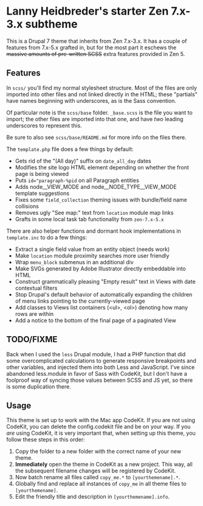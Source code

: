 # Lanny Heidbreder's starter Zen 7.x-3.x subtheme

This is a Drupal 7 theme that inherits from Zen 7.x-3.x. It has a couple of features from 7.x-5.x grafted in, but for the most part it eschews the ~~massive amounts of pre-written SCSS~~ extra features provided in Zen 5.

## Features

In `scss/` you'll find my normal stylesheet structure. Most of the files are only imported into other files and not linked directly in the HTML; these "partials" have names beginning with underscores, as is the Sass convention. 

Of particular note is the `scss/base` folder. `_base.scss` is the file you want to import; the other files are imported into that one, and have *two* leading underscores to represent this.

Be sure to also see `scss/base/README.md` for more info on the files there.

The `template.php` file does a few things by default:

- Gets rid of the "(All day)" suffix on `date_all_day` dates
- Modifies the site logo HTML element depending on whether the front page is
  being viewed
- Puts `id="paragraph-%pid` on all Paragraph entities
- Adds node__VIEW_MODE and node__NODE_TYPE__VIEW_MODE template suggestions
- Fixes some `field_collection` theming issues with bundle/field name
  collisions
- Removes ugly "See map:" text from `location` module map links
- Grafts in some local task tab functionality from `zen-7.x-5.x`

There are also helper functions and dormant hook implementations in `template.inc` to do a few things:

- Extract a single field value from an entity object (needs work)
- Make `location` module proximity searches more user friendly
- Wrap `menu_block` submenus in an additional div
- Make SVGs generated by Adobe Illustrator directly embeddable into HTML
- Construct grammatically pleasing "Empty result" text in Views with date
  contextual filters
- Stop Drupal's default behavior of automatically expanding the children of
  menu links pointing to the currently-viewed page
- Add classes to Views list containers (&lt;ul&gt;, &lt;ol&gt;) denoting how
  many rows are within
- Add a notice to the bottom of the final page of a paginated View

## TODO/FIXME

Back when I used the `less` Drupal module, I had a PHP function that did some overcomplicated calculations to generate responsive breakpoints and other variables, and injected them into both Less and JavaScript. I've since abandoned less.module in favor of Sass with CodeKit, but I don't have a foolproof way of syncing those values between SCSS and JS yet, so there is some duplication there.

## Usage

This theme is set up to work with the Mac app CodeKit. If you are not using CodeKit, you can delete the config.codekit file and be on your way. If you *are* using CodeKit, it is very important that, when setting up this theme, you follow these steps in this order:

1. Copy the folder to a new folder with the correct name of your new theme.
2. **Immediately** open the theme in CodeKit as a new project. This way, all the subsequent filename changes will be registered by CodeKit.
3. Now batch rename all files called `copy_me.*` to `[yourthemename].*`.
4. Globally find and replace all instances of `copy_me` in all theme files to `[yourthemename]`.
5. Edit the friendly title and description in `[yourthemename].info`.